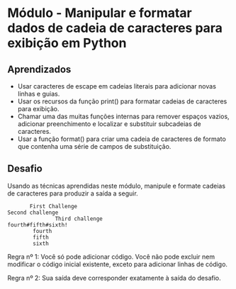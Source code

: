 # Módulo - Manipular e formatar dados de cadeia de caracteres para exibição em Python

## Aprendizados
- Usar caracteres de escape em cadeias literais para adicionar novas linhas e guias.
- Usar os recursos da função print() para formatar cadeias de caracteres para exibição.
- Chamar uma das muitas funções internas para remover espaços vazios, adicionar preenchimento e localizar e substituir subcadeias de caracteres.
- Usar a função format() para criar uma cadeia de caracteres de formato que contenha uma série de campos de substituição.

## Desafio

Usando as técnicas aprendidas neste módulo, manipule e formate cadeias de caracteres para produzir a saída a seguir.
```
       First Challenge        
Second challenge
               Third challenge
fourth#fifth#sixth!
        fourth
        fifth
        sixth
```

Regra nº 1: Você só pode adicionar código. Você não pode excluir nem modificar o código inicial existente, exceto para adicionar linhas de código.

Regra nº 2: Sua saída deve corresponder exatamente à saída do desafio.